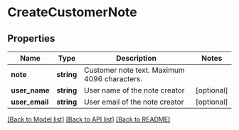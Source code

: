 # CreateCustomerNote

## Properties
Name | Type | Description | Notes
------------ | ------------- | ------------- | -------------
**note** | **string** | Customer note text. Maximum 4096 characters. | 
**user_name** | **string** | User name of the note creator | [optional] 
**user_email** | **string** | User email of the note creator | [optional] 

[[Back to Model list]](../../README.md#documentation-for-models) [[Back to API list]](../../README.md#documentation-for-api-endpoints) [[Back to README]](../../README.md)

